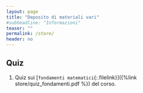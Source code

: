 ```yaml
---
layout: page
title: "Deposito di materiali vari"
#subheadline: "Informazioni"
teaser: ""
permalink: /store/
header: no
---
```


## Quiz

1. Quiz sui [`fondamenti matematici`{:.filelink}]({%link store/quiz_fondamenti.pdf %}) del corso.
